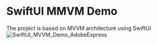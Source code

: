 # SwiftUI MMVM Demo
 The project is based on MVVM architecture using SwiftUI
![SwiftUI_MVVM_Demo_AdobeExpress](https://github.com/RakeshYadavGit/SwiftUi-MVVM-Demo/assets/85060648/52b7c36b-7e14-45f5-83c7-7199fd5d43ff)
